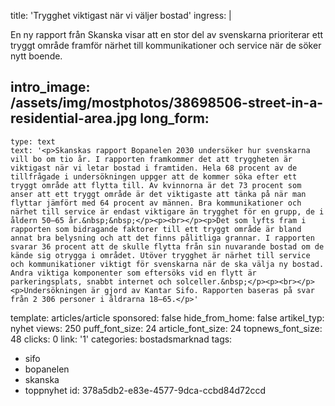 title: 'Trygghet viktigast när vi väljer bostad'
ingress: |
  <p>En ny rapport från Skanska visar att en stor del av svenskarna prioriterar ett tryggt område framför närhet till kommunikationer och service när de söker nytt boende.
  </p>
  
intro_image: /assets/img/mostphotos/38698506-street-in-a-residential-area.jpg
long_form:
  -
    type: text
    text: '<p>Skanskas rapport Bopanelen 2030 undersöker hur svenskarna vill bo om tio år. I rapporten framkommer det att tryggheten är viktigast när vi letar bostad i framtiden. Hela 68 procent av de tillfrågade i undersökningen uppger att de kommer söka efter ett tryggt område att flytta till. Av kvinnorna är det 73 procent som anser att ett tryggt område är det viktigaste att tänka på när man flyttar jämfört med 64 procent av männen. Bra kommunikationer och närhet till service är endast viktigare än trygghet för en grupp, de i åldern 50–65 år.&nbsp;&nbsp;</p><p><br></p><p>Det som lyfts fram i rapporten som bidragande faktorer till ett tryggt område är bland annat bra belysning och att det finns pålitliga grannar. I rapporten svarar 36 procent att de skulle flytta från sin nuvarande bostad om de kände sig otrygga i området. Utöver trygghet är närhet till service och kommunikationer viktigt för svenskarna när de ska välja ny bostad. Andra viktiga komponenter som eftersöks vid en flytt är parkeringsplats, snabbt internet och solceller.&nbsp;</p><p><br></p><p>Undersökningen är gjord av Kantar Sifo. Rapporten baseras på svar från 2 306 personer i åldrarna 18–65.</p>'
template: articles/article
sponsored: false
hide_from_home: false
artikel_typ: nyhet
views: 250
puff_font_size: 24
article_font_size: 24
topnews_font_size: 48
clicks: 0
link: '1'
categories: bostadsmarknad
tags:
  - sifo
  - bopanelen
  - skanska
  - toppnyhet
id: 378a5db2-e83e-4577-9dca-ccbd84d72ccd
